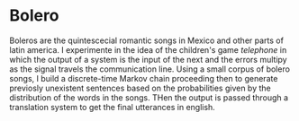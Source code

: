 # Bolero

Boleros are the quintescecial romantic songs in Mexico and other parts of latin america. I experimente in the idea of the children's game _telephone_ in which the output of a system is the input of the next and the errors multipy as the signal travels the communication line. Using a small corpus of bolero songs, I build a discrete-time Markov chain proceeding then to generate previosly unexistent sentences based on the probabilities given by the distribution of the words in the songs. THen the output is passed through a translation system to get the final utterances in english.

